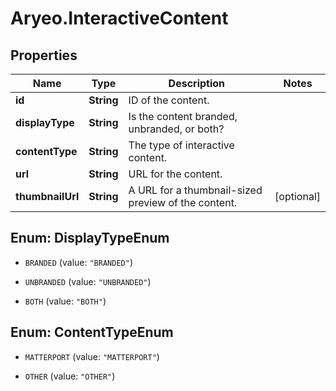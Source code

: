 # Aryeo.InteractiveContent

## Properties

Name | Type | Description | Notes
------------ | ------------- | ------------- | -------------
**id** | **String** | ID of the content. | 
**displayType** | **String** | Is the content branded, unbranded, or both? | 
**contentType** | **String** | The type of interactive content. | 
**url** | **String** | URL for the content. | 
**thumbnailUrl** | **String** | A URL for a thumbnail-sized preview of the content. | [optional] 



## Enum: DisplayTypeEnum


* `BRANDED` (value: `"BRANDED"`)

* `UNBRANDED` (value: `"UNBRANDED"`)

* `BOTH` (value: `"BOTH"`)





## Enum: ContentTypeEnum


* `MATTERPORT` (value: `"MATTERPORT"`)

* `OTHER` (value: `"OTHER"`)




